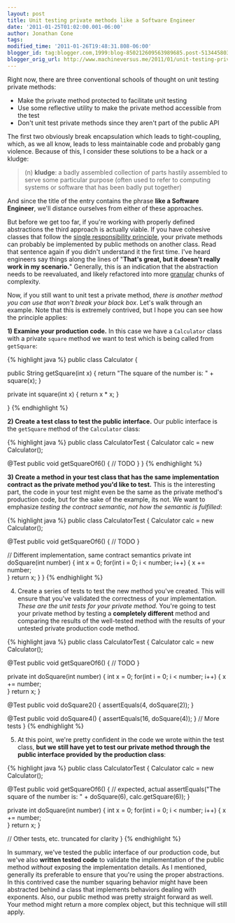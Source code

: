 ```yaml
---
layout: post
title: Unit testing private methods like a Software Engineer
date: '2011-01-25T01:02:00.001-06:00'
author: Jonathan Cone
tags: 
modified_time: '2011-01-26T19:48:31.808-06:00'
blogger_id: tag:blogger.com,1999:blog-850212609563989685.post-5134458037586504464
blogger_orig_url: http://www.machineversus.me/2011/01/unit-testing-private-methods-like.html
---
```

Right now, there are three conventional schools of thought on unit testing private methods:

* Make the private method protected to facilitate unit testing
* Use some reflective utility to make the private method accessible from the test
* Don't unit test private methods since they aren't part of the public API

The first two obviously break encapsulation which leads to tight-coupling, which, as we all know, leads to less maintainable code and probably gang violence. Because of this, I consider these solutions to be a hack or a kludge:

> (n) **kludge**: a badly assembled collection of parts hastily assembled to serve some particular purpose (often used to refer to computing systems or software that has been badly put together)

And since the title of the entry contains the phrase **like a Software Engineer**, we'll distance ourselves from either of these approaches. 

But before we get too far, if you're working with properly defined abstractions the third approach is actually viable.  If you have cohesive classes that follow the <a href="http://en.wikipedia.org/wiki/Single_responsibility_principle">single responsibility principle</a>, your private methods can probably be implemented by public methods on another class.  Read that sentence again if you didn't understand it the first time.  I've heard engineers say things along the lines of "**That's great, but it doesn't really work in my scenario.**"  Generally, this is an indication that the abstraction needs to be reevaluated, and likely refactored into more <a href="http://en.wikipedia.org/wiki/Granularity">granular</a> chunks of complexity.

Now, if you still want to unit test a private method, _there is another method you can use that won't break your black box_.  Let's walk through an example.  Note that this is extremely contrived, but I hope you can see how the principle applies:

**1) Examine your production code.**  In this case we have a `Calculator` class with a private `square` method we want to test which is being called from `getSquare`:

{% highlight java %}
public class Calculator {

  public String getSquare(int x) {
    return "The square of the number is: " + square(x);
  }

  private int square(int x) {
    return x * x;
  }

}
{% endhighlight %}

**2) Create a test class to test the public interface.** Our public interface is the `getSquare` method of the `Calculator` class:

{% highlight java %}
public class CalculatorTest {
  Calculator calc = new Calculator();

  @Test
  public void getSquareOf6() {
    // TODO
  }
}
{% endhighlight %}

**3) Create a method in your test class that has the same implementation contract as the private method you'd like to test.**  This is the interesting part, the code in your test might even be the same as the private method's production code, but for the sake of the example, its not.  We want to emphasize _testing the contract semantic, not how the semantic is fulfilled_:

{% highlight java %}
public class CalculatorTest {
  Calculator calc = new Calculator();

  @Test
  public void getSquareOf6() {
    // TODO
  }

  // Different implementation, same contract semantics
  private int doSquare(int number) {
    int x = 0;
    for(int i = 0; i < number; i++) {
      x += number;     
    }
    return x; 
  }
}
{% endhighlight %}

4) Create a series of tests to test the new method you've created. This will ensure that you've validated the correctness of your implementation.  _These are the unit tests for your private method._  You're going to test your private method by testing a **completely different** method and comparing the results of the well-tested method with the results of your untested private production code method.

{% highlight java %}
public class CalculatorTest {
  Calculator calc = new Calculator();

  @Test
  public void getSquareOf6() {
    // TODO
  }

  private int doSquare(int number) {
    int x = 0;
    for(int i = 0; i < number; i++) {
      x += number;     
    }
    return x; 
  }

  @Test
  public void doSquare2() {
    assertEquals(4, doSquare(2));
  }

  @Test
  public void doSquare4() {
    assertEquals(16, doSquare(4));
  } 
  // More tests
}
{% endhighlight %}

5) At this point, we're pretty confident in the code we wrote within the test class, **but we still have yet to test our private method through the public interface provided by the production class**:

{% highlight java %}
public class CalculatorTest {
  Calculator calc = new Calculator();

  @Test
  public void getSquareOf6() {
	// expected, actual
	assertEquals("The square of the number is: " + doSquare(6), calc.getSquare(6));
  }

  private int doSquare(int number) {
    int x = 0;
    for(int i = 0; i < number; i++) {
      x += number;     
    }
    return x; 
  }

  // Other tests, etc. truncated for clarity
}
{% endhighlight %}

In summary, we've tested the public interface of our production code, but we've also **written tested code** to validate the implementation of the public method _without_ exposing the implementation details.  As I mentioned, generally its preferable to ensure that you're using the proper abstractions. In this contrived case the number squaring behavior might have been abstracted behind a class that implements behaviors dealing with exponents.  Also, our public method was pretty straight forward as well.  Your method might return a more complex object, but this technique will still apply.
